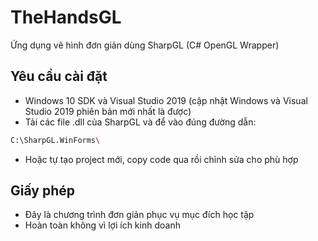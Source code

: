 # TheHandsGL
Ứng dụng vẽ hình đơn giản dùng SharpGL (C# OpenGL Wrapper)

## Yêu cầu cài đặt
  - Windows 10 SDK và Visual Studio 2019 (cập nhật Windows và Visual Studio 2019 phiên bản mới nhất là được)
  - Tải các file .dll của SharpGL và để vào đúng đường dẫn:
  ```bash
  C:\SharpGL.WinForms\
  ```
  - Hoặc tự tạo project mới, copy code qua rồi chỉnh sửa cho phù hợp

## Giấy phép
  - Đây là chương trình đơn giản phục vụ mục đích học tập
  - Hoàn toàn không vì lợi ích kinh doanh
